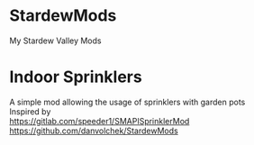 # StardewMods
My Stardew Valley Mods
# Indoor Sprinklers
A simple mod allowing the usage of sprinklers with garden pots  
Inspired by  
https://gitlab.com/speeder1/SMAPISprinklerMod  
https://github.com/danvolchek/StardewMods
